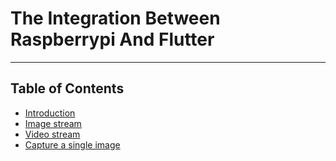 # The Integration Between Raspberrypi And Flutter

---

## Table of Contents

- [Introduction](introduction.md)
- [Image stream](images-stream.md)
- [Video stream](video-stream.md)
- [Capture a single image](capture-image.md)
